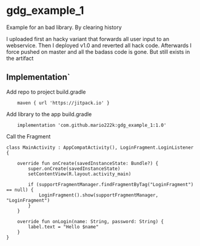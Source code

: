 # gdg_example_1
Example for an bad library. By clearing history

I uploaded first an hacky variant that forwards all user input to an webservice.
Then I deployed v1.0 and reverted all hack code.
Afterwards I force pushed on master and all the badass code is gone. But still exists in the artifact

## Implementation`
Add repo to project build.gradle
```
    maven { url 'https://jitpack.io' }
```

Add library to the app build.gradle
```
    implementation 'com.github.mario222k:gdg_example_1:1.0'
```

Call the Fragment
```
class MainActivity : AppCompatActivity(), LoginFragment.LoginListener {

    override fun onCreate(savedInstanceState: Bundle?) {
        super.onCreate(savedInstanceState)
        setContentView(R.layout.activity_main)

        if (supportFragmentManager.findFragmentByTag("LoginFragment") == null) {
            LoginFragment().show(supportFragmentManager, "LoginFragment")
        }
    }

    override fun onLogin(name: String, password: String) {
        label.text = "Hello $name"
    }
}
```